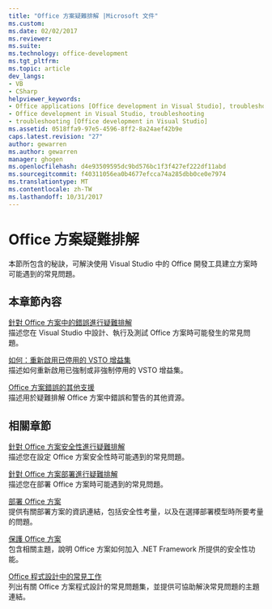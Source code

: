 ```yaml
---
title: "Office 方案疑難排解 |Microsoft 文件"
ms.custom: 
ms.date: 02/02/2017
ms.reviewer: 
ms.suite: 
ms.technology: office-development
ms.tgt_pltfrm: 
ms.topic: article
dev_langs:
- VB
- CSharp
helpviewer_keywords:
- Office applications [Office development in Visual Studio], troubleshooting
- Office development in Visual Studio, troubleshooting
- troubleshooting [Office development in Visual Studio]
ms.assetid: 0518ffa9-97e5-4596-8ff2-8a24aef42b9e
caps.latest.revision: "27"
author: gewarren
ms.author: gewarren
manager: ghogen
ms.openlocfilehash: d4e93509595dc9bd576bc1f3f427ef222df11abd
ms.sourcegitcommit: f40311056ea0b4677efcca74a285dbb0ce0e7974
ms.translationtype: MT
ms.contentlocale: zh-TW
ms.lasthandoff: 10/31/2017
---
```

# <a name="troubleshooting-office-solutions"></a>Office 方案疑難排解
  本節所包含的秘訣，可解決使用 Visual Studio 中的 Office 開發工具建立方案時可能遇到的常見問題。  
  
## <a name="in-this-section"></a>本章節內容  
 [針對 Office 方案中的錯誤進行疑難排解](../vsto/troubleshooting-errors-in-office-solutions.md)  
 描述您在 Visual Studio 中設計、執行及測試 Office 方案時可能發生的常見問題。  
  
 [如何：重新啟用已停用的 VSTO 增益集](../vsto/how-to-re-enable-a-vsto-add-in-that-has-been-disabled.md)  
 描述如何重新啟用已強制或非強制停用的 VSTO 增益集。  
  
 [Office 方案錯誤的其他支援](../vsto/additional-support-for-errors-in-office-solutions.md)  
 描述用於疑難排解 Office 方案中錯誤和警告的其他資源。  
  
## <a name="related-sections"></a>相關章節  
 [針對 Office 方案安全性進行疑難排解](../vsto/troubleshooting-office-solution-security.md)  
 描述您在設定 Office 方案安全性時可能遇到的常見問題。  
  
 [針對 Office 方案部署進行疑難排解](../vsto/troubleshooting-office-solution-deployment.md)  
 描述您在部署 Office 方案時可能遇到的常見問題。  
  
 [部署 Office 方案](../vsto/deploying-an-office-solution.md)  
 提供有關部署方案的資訊連結，包括安全性考量，以及在選擇部署模型時所要考量的問題。  
  
 [保護 Office 方案](../vsto/securing-office-solutions.md)  
 包含相關主題，說明 Office 方案如何加入 .NET Framework 所提供的安全性功能。  
  
 [Office 程式設計中的常見工作](../vsto/common-tasks-in-office-programming.md)  
 列出有關 Office 方案程式設計的常見問題集，並提供可協助解決常見問題的主題連結。  
  
  